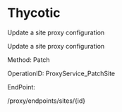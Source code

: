 #     Thycotic


Update a site proxy configuration

Update a site proxy configuration

Method: Patch

OperationID: ProxyService_PatchSite

EndPoint:

/proxy/endpoints/sites/{id}
